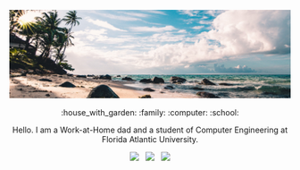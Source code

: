 <p align="center">
    <img src="./img/GithubBG.png">
</p>

<p align="center">
    :house_with_garden: :family: :computer: :school:    
</p>

<p align="center">
    Hello. I am a Work-at-Home dad and a student of Computer Engineering at Florida Atlantic University.    
</p>

<p align="center">
    <a href="https://linuxmint.com/edition.php?id=292" title="Download Linux Mint"><img src="https://img.shields.io/badge/Linux_Mint_20.3-87CF3E?label=Preferred%20OS&style=flat&color=lightgreen&logo=linux-mint&logoColor=green" /></a>&nbsp;&nbsp;
    <a href="https://www.dell.com/en-us/shop/dell-laptops/sc/laptops" title="Dell Laptops"><img src="https://img.shields.io/badge/Dell%20Laptops-007DB8?label=Preferred%20Workstation&style=flat&logo=dell&logoColor=lightblue" /></a>&nbsp;&nbsp;
    <a href="https://www.intel.com/content/www/us/en/products/details/processors/core/i9.html" title="Intel Core i9"><img src="https://img.shields.io/badge/Intel%20Core_i9_-0071C5?label=Powered%20By&style=flat&logo=intel&color=red&logoColor=white" /></a>
</p>